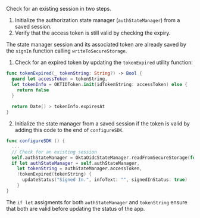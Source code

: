 Check for an existing session in two steps.

1. Initialize the authorization state manager (`authStateManager`) from a saved session.
2. Verify that the access token is still valid by checking the expiry.

The state manager session and its associated token are already saved by the `signIn` function calling `writeToSecureStorage`.

1. Check for an expired token by updating the `tokenExpired` utility function:

```swift
func tokenExpired(_ tokenString: String?) -> Bool {
  guard let accessToken = tokenString,
  let tokenInfo = OKTIDToken.init(idTokenString: accessToken) else {
    return false
  }
    
  return Date() > tokenInfo.expiresAt
}
```

2. Initialize the state manager from a saved session if the token is valid by adding this code to the end of `configureSDK`.

```swift
func configureSDK () {
  ...
  // Check for an existing session
  self.authStateManager = OktaOidcStateManager.readFromSecureStorage(for: config)
  if let authStateManager = self.authStateManager,
    let tokenString = authStateManager.accessToken,
    !tokenExpired(tokenString) {
      updateStatus("Signed In.", infoText: "", signedInStatus: true)
    }
}
```

The `if let` assigments for both `authStateManager` and `tokenString` ensure that both are valid before updating the status of the app.
